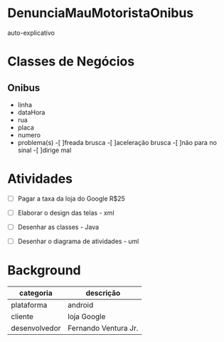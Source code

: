 # DenunciaMauMotoristaOnibus
auto-explicativo

# Classes de Negócios
## Onibus
* linha
* dataHora
* rua
* placa
* numero
* problema(s)
-[ ]freada brusca
-[ ]aceleração brusca
-[ ]não para no sinal
-[ ]dirige mal

# Atividades
-[ ] Pagar a taxa da loja do Google R$25
-[ ] Elaborar o design das telas - xml
-[ ] Desenhar as classes - Java
-[ ] Desenhar o diagrama de atividades - uml


# Background
| categoria     | descrição            |
|---------------|----------------------|
| plataforma    | android              |
| cliente       | loja Google          |
| desenvolvedor | Fernando Ventura Jr. |
